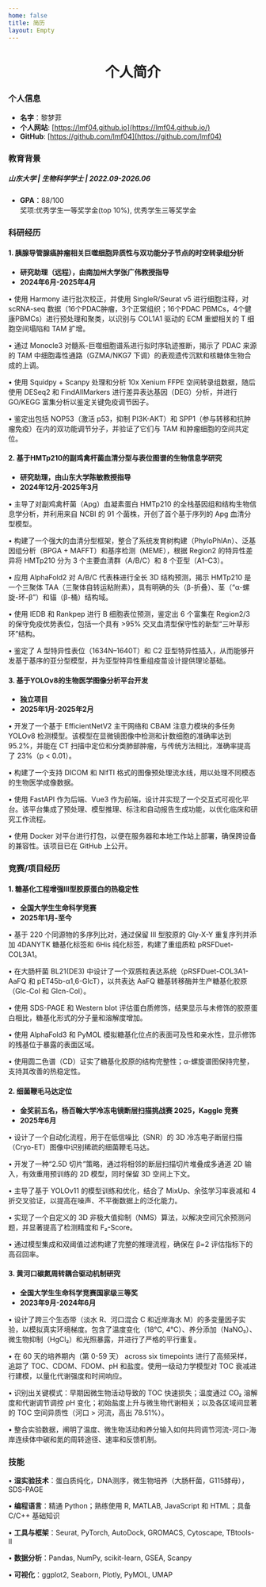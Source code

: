 ```yaml
---
home: false
title: 简历
layout: Empty
---
```


<div style="position:absolute;right:10px">
<Print></Print>
</div>

<h1 style="text-align: center;">个人简介</h1>

### **个人信息**
* **名字**：黎梦菲
* **个人网站**: [https://lmf04.github.io](https://lmf04.github.io/)
* **GitHub**: [https://github.com/lmf04](https://github.com/lmf04)

### **教育背景**
##### **山东大学** | 生物科学学士 | 2022.09-2026.06 <br>
 * **GPA**：88/100 <br>
奖项:优秀学生一等奖学金(top 10%), 优秀学生三等奖学金 

### **科研经历**
#### 1. 胰腺导管腺癌肿瘤相关巨噬细胞异质性与双功能分子节点的时空转录组分析
* **研究助理（远程），由南加州大学张广伟教授指导**
* **2024年6月-2025年4月**

• 使用 Harmony 进行批次校正，并使用 SingleR/Seurat v5 进行细胞注释，对 scRNA-seq 数据（16个PDAC肿瘤，3个正常组织；16个PDAC PBMCs，4个健康PBMCs）进行预处理和聚类，以识别与 COL1A1 驱动的 ECM 重塑相关的 T 细胞空间塌陷和 TAM 扩增。

• 通过 Monocle3 对髓系-巨噬细胞谱系进行拟时序轨迹推断，揭示了 PDAC 来源的 TAM 中细胞毒性通路（GZMA/NKG7 下调）的表观遗传沉默和核糖体生物合成的上调。

• 使用 Squidpy + Scanpy 处理和分析 10x Xenium FFPE 空间转录组数据，随后使用 DESeq2 和 FindAllMarkers 进行差异表达基因（DEG）分析，并进行 GO/KEGG 富集分析以鉴定关键免疫调节因子。

• 鉴定出包括 NOP53（激活 p53，抑制 PI3K-AKT）和 SPP1（参与转移和抗肿瘤免疫）在内的双功能调节分子，并验证了它们与 TAM 和肿瘤细胞的空间共定位。

#### 2. 基于HMTp210的副鸡禽杆菌血清分型与表位图谱的生物信息学研究
* **研究助理，由山东大学陈敏教授指导**
* **2024年12月-2025年3月**
  
• 主导了对副鸡禽杆菌（Apg）血凝素蛋白 HMTp210 的全栈基因组和结构生物信息学分析，并利用来自 NCBI 的 91 个菌株，开创了首个基于序列的 Apg 血清分型模型。

• 构建了一个强大的血清分型框架，整合了系统发育树构建（PhyloPhlAn）、泛基因组分析（BPGA + MAFFT）和基序检测（MEME），根据 Region2 的特异性差异将 HMTp210 分为 3 个主要血清群（A/B/C）和 8 个亚型（A1–C3）。

• 应用 AlphaFold2 对 A/B/C 代表株进行全长 3D 结构预测，揭示 HMTp210 是一个三聚体 TAA（三聚体自转运粘附素），具有明确的头（β-折叠）、茎（“α-螺旋-环-β”）和锚（β-桶）结构域。

• 使用 IEDB 和 Rankpep 进行 B 细胞表位预测，鉴定出 6 个富集在 Region2/3 的保守免疫优势表位，包括一个具有 >95% 交叉血清型保守性的新型“三叶草形环”结构。

• 鉴定了 A 型特异性表位（1634N–1640T）和 C2 亚型特异性插入，从而能够开发基于基序的亚分型模型，并为亚型特异性重组疫苗设计提供理论基础。

#### 3. 基于YOLOv8的生物医学图像分析平台开发
* **独立项目**
* **2025年1月-2025年2月**
  
• 开发了一个基于 EfficientNetV2 主干网络和 CBAM 注意力模块的多任务 YOLOv8 检测模型。该模型在显微镜图像中检测和计数细胞的准确率达到 95.2%，并能在 CT 扫描中定位和分类肺部肿瘤，与传统方法相比，准确率提高了 23%（p < 0.01）。

• 构建了一个支持 DICOM 和 NIfTI 格式的图像预处理流水线，用以处理不同模态的生物医学成像数据。

• 使用 FastAPI 作为后端、Vue3 作为前端，设计并实现了一个交互式可视化平台。该平台集成了预处理、模型推理、标注和自动报告生成功能，以优化临床和研究工作流程。

• 使用 Docker 对平台进行打包，以便在服务器和本地工作站上部署，确保跨设备的兼容性。该项目已在 GitHub 上公开。

### **竞赛/项目经历**
#### 1. 糖基化工程增强III型胶原蛋白的热稳定性
* **全国大学生生命科学竞赛**
* **2025年1月-至今**
  
• 基于 220 个同源物的多序列比对，通过保留 III 型胶原的 Gly-X-Y 重复序列并添加 4DANYTK 糖基化标签和 6His 纯化标签，构建了重组质粒 pRSFDuet-COL3A1。

• 在大肠杆菌 BL21(DE3) 中设计了一个双质粒表达系统（pRSFDuet-COL3A1-AaFQ 和 pET45b-α1,6-GlcT），以共表达 AaFQ 糖基转移酶并生产糖基化胶原（Glc-Col 和 Glcn-Col）。

• 使用 SDS-PAGE 和 Western blot 评估蛋白质修饰，结果显示与未修饰的胶原蛋白相比，糖基化形式的分子量和溶解度增加。

• 使用 AlphaFold3 和 PyMOL 模拟糖基化位点的表面可及性和亲水性，显示修饰的残基位于暴露的表面区域。

• 使用圆二色谱（CD）证实了糖基化胶原的结构完整性；α-螺旋谱图保持完整，支持其改善的热稳定性。

#### 2. 细菌鞭毛马达定位
* **金奖前五名，杨百翰大学冷冻电镜断层扫描挑战赛 2025，Kaggle 竞赛**
* **2025年6月**
  
• 设计了一个自动化流程，用于在低信噪比（SNR）的 3D 冷冻电子断层扫描（Cryo-ET）图像中识别稀疏的细菌鞭毛马达。

• 开发了一种“2.5D 切片”策略，通过将相邻的断层扫描切片堆叠成多通道 2D 输入，有效重用预训练的 2D 模型，同时保留 3D 空间上下文。

• 主导了基于 YOLOv11 的模型训练和优化，结合了 MixUp、余弦学习率衰减和 4 折交叉验证，以提高在噪声、不平衡数据上的泛化能力。

• 实现了一个自定义的 3D 非极大值抑制（NMS）算法，以解决空间冗余预测问题，并显著提高了检测精度和 F₂-Score。

• 通过模型集成和双阈值过滤构建了完整的推理流程，确保在 β=2 评估指标下的高召回率。

#### 3. 黄河口碳氮周转耦合驱动机制研究
* **全国大学生生命科学竞赛国家级三等奖**
* **2023年9月-2024年6月**
  
• 设计了跨三个生态带（淡水 R、河口混合 C 和近岸海水 M）的多变量因子实验，以模拟真实环境梯度。包含了温度变化（18°C, 4°C）、养分添加（NaNO₃）、微生物抑制（HgCl₂）和光照暴露，并进行了严格的平行重复。

• 在 60 天的培养期内（第 0-59 天） across six timepoints 进行了高频采样，追踪了 TOC、CDOM、FDOM、pH 和盐度。使用一级动力学模型对 TOC 衰减进行建模，以量化代谢强度和时间响应。

• 识别出关键模式：早期因微生物活动导致的 TOC 快速损失；温度通过 CO₂ 溶解度和代谢调节调控 pH 变化；初始盐度上升与微生物代谢相关；以及各区域间显著的 TOC 空间异质性（河口 > 河流，高出 78.51%）。

• 整合实验数据，阐明了温度、微生物活动和养分输入如何共同调节河流-河口-海岸连续体中碳和氮的周转途径、速率和反馈机制。

### **技能**
• **湿实验技术**：蛋白质纯化，DNA测序，微生物培养（大肠杆菌，G115酵母），SDS-PAGE

• **编程语言**：精通 Python；熟练使用 R, MATLAB, JavaScript 和 HTML；具备 C/C++ 基础知识

• **工具与框架**：Seurat, PyTorch, AutoDock, GROMACS, Cytoscape, TBtools-II

• **数据分析**：Pandas, NumPy, scikit-learn, GSEA, Scanpy

• **可视化**：ggplot2, Seaborn, Plotly, PyMOL, UMAP

<!-- 其他信息（根据情况补充）
====== -->

<style lang="scss" scoped>
  /* #content{
     h1{margin: 16px 0 12px 0px;}
     h2{margin: 14px 0 10px 0px;}
     h3{margin: 12px 0 8px 0px;}
     h4{margin: 10px 0 6px 0px;}
     h5{margin: 8px 0 4px 0px;}
     h6{margin: 6px 0 2px 0px;}
ul{
  margin: 3px 0;
}
p,ol{ margin: 3px 0; }
  } */

</style>